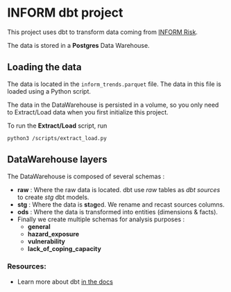 # INFORM dbt project

This project uses dbt to transform data coming from [INFORM Risk](https://drmkc.jrc.ec.europa.eu/inform-index/INFORM-Risk).

The data is stored in a **Postgres** Data Warehouse.


## Loading the data
The data is located in the `inform_trends.parquet` file. The data in this file is loaded using a Python script. 

The data in the DataWarehouse is persisted in a volume, so you only need to Extract/Load data when you first initialize this project.

To run the **Extract/Load** script, run
```
python3 /scripts/extract_load.py
```

## DataWarehouse layers

The DataWarehouse is composed of several schemas :
- **raw** : Where the raw data is located. dbt use *raw* tables as *dbt sources* to create *stg* dbt models.
- **stg** : Where the data is **st**a**g**ed. We rename and recast sources columns.
- **ods** : Where the data is transformed into entities (dimensions & facts).
- Finally we create multiple schemas for analysis purposes : 
    - **general**
    - **hazard_exposure**
    - **vulnerability**
    - **lack_of_coping_capacity**


### Resources:
- Learn more about dbt [in the docs](https://docs.getdbt.com/docs/introduction)